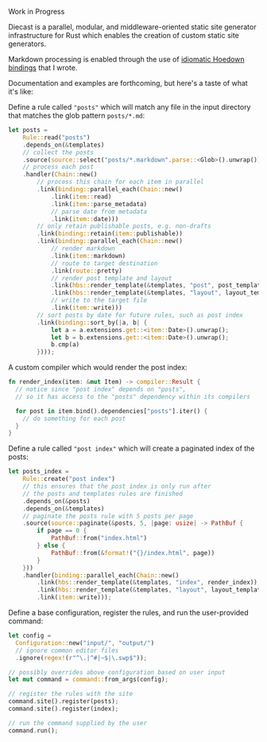 Work in Progress

Diecast is a parallel, modular, and middleware-oriented static site generator infrastructure for Rust which enables the creation of custom static site generators.

Markdown processing is enabled through the use of [idiomatic Hoedown bindings](https://github.com/blaenk/hoedown) that I wrote.

Documentation and examples are forthcoming, but here's a taste of what it's like:

Define a rule called `"posts"` which will match any file in the input directory that matches the glob pattern `posts/*.md`:

``` rust
let posts =
    Rule::read("posts")
    .depends_on(&templates)
    // collect the posts
    .source(source::select("posts/*.markdown".parse::<Glob>().unwrap()))
    // process each post
    .handler(Chain::new()
        // process this chain for each item in parallel
        .link(binding::parallel_each(Chain::new()
            .link(item::read)
            .link(item::parse_metadata)
            // parse date from metadata
            .link(item::date)))
        // only retain publishable posts, e.g. non-drafts
        .link(binding::retain(item::publishable))
        .link(binding::parallel_each(Chain::new()
            // render markdown
            .link(item::markdown)
            // route to target destination
            .link(route::pretty)
            // render post template and layout
            .link(hbs::render_template(&templates, "post", post_template))
            .link(hbs::render_template(&templates, "layout", layout_template))
            // write to the target file
            .link(item::write)))
        // sort posts by date for future rules, such as post index
        .link(binding::sort_by(|a, b| {
            let a = a.extensions.get::<item::Date>().unwrap();
            let b = b.extensions.get::<item::Date>().unwrap();
            b.cmp(a)
        })));
```

A custom compiler which would render the post index:

``` rust
fn render_index(item: &mut Item) -> compiler::Result {
  // notice since "post index" depends on "posts",
  // so it has access to the "posts" dependency within its compilers

  for post in item.bind().dependencies["posts"].iter() {
    // do something for each post
  }
}
```

Define a rule called `"post index"` which will create a paginated index of the posts:

``` rust
let posts_index =
    Rule::create("post index")
    // this ensures that the post index is only run after
    // the posts and templates rules are finished
    .depends_on(&posts)
    .depends_on(&templates)
    // paginate the posts rule with 5 posts per page
    .source(source::paginate(&posts, 5, |page: usize| -> PathBuf {
        if page == 0 {
            PathBuf::from("index.html")
        } else {
            PathBuf::from(&format!("{}/index.html", page))
        }
    }))
    .handler(binding::parallel_each(Chain::new()
        .link(hbs::render_template(&templates, "index", render_index))
        .link(hbs::render_template(&templates, "layout", layout_template))
        .link(item::write)));
```

Define a base configuration, register the rules, and run the user-provided command:

``` rust
let config =
  Configuration::new("input/", "output/")
  // ignore common editor files
  .ignore(regex!(r"^\.|^#|~$|\.swp$"));

// possibly overrides above configuration based on user input
let mut command = command::from_args(config);

// register the rules with the site
command.site().register(posts);
command.site().register(index);

// run the command supplied by the user
command.run();
```

